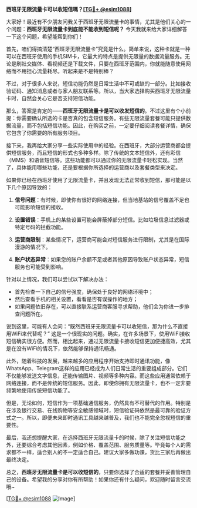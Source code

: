 **西班牙无限流量卡可以收短信嗎？[[TG💪+ @esim1088](https://t.me/s/esim1088)]**

大家好！最近有不少朋友问我关于西班牙无限流量卡的事情，尤其是他们关心的一个问题：**西班牙无限流量卡到底能不能收到短信呢？** 今天我就来给大家详细解答一下这个问题，希望能帮到你们！

首先，咱们得搞清楚“西班牙无限流量卡”究竟是什么。简单来说，这种卡就是一种可以在西班牙使用的手机SIM卡，它最大的特点是提供无限量的数据流量服务。无论是刷社交媒体、看视频还是下载文件，只要在西班牙范围内，你就能随意使用网络而不用担心流量耗尽。听起来是不是特别棒？

不过，对于很多人来说，短信功能仍然是日常生活中不可或缺的一部分。比如接收验证码、通知消息或者与家人朋友联系等。所以，当大家选择购买西班牙无限流量卡时，自然会关心它是否支持短信功能。

那么，答案是肯定的——**西班牙无限流量卡是可以收发短信的**。不过这里有个小前提：你需要确认所选的卡是否真的包含短信服务。有些无限流量套餐可能只提供数据流量，而不包括短信功能。因此，在购买之前，一定要仔细阅读套餐详情，确保它包含了你需要的所有服务项目。

接下来，我再给大家分享一些实际使用中的经验。在西班牙，大部分运营商都会提供短信服务，而且短信的形式也多种多样。除了传统的文本短信外，还有彩信（MMS）和语音短信等。这些功能都可以通过你的无限流量卡轻松实现。当然了，具体能用哪些功能，还是要根据你所选择的运营商以及套餐类型来决定。

如果你已经在西班牙使用了无限流量卡，并且发现无法正常收到短信，那可能是以下几个原因导致的：

1. **信号问题**：有时候，即使你有很好的网络连接，但当地基站的信号覆盖不足也可能影响短信的接收。
   
2. **设置错误**：手机上的某些设置可能会屏蔽掉部分短信。比如垃圾信息过滤器或特定号码的拦截功能。

3. **运营商限制**：某些情况下，运营商可能会对短信服务进行限制，尤其是在国际漫游的情况下。

4. **账户状态异常**：如果您的账户余额不足或者其他原因导致账户状态异常，短信服务也可能受到影响。

针对以上情况，我们可以尝试以下解决办法：

- 首先检查一下自己的信号强度，确保处于良好的网络环境中；
- 然后查看手机的相关设置，看看是否有误操作的地方；
- 如果问题依旧存在，可以直接联系运营商客服寻求帮助，他们会为你进一步排查问题所在。

说到这里，可能有人会问：“既然西班牙无限流量卡可以收短信，那为什么不直接用WiFi来代替呢？” 这是一个很现实的问题。确实，在许多场景下，使用WiFi接收短信确实很方便。然而，相比起来，通过无限流量卡接收短信更加便捷高效，尤其是在没有WiFi的情况下，依然能够保持通讯畅通。

此外，随着科技的发展，越来越多的应用程序开始支持即时通讯功能，像WhatsApp、Telegram这样的应用已经成为人们日常生活的重要组成部分。它们不仅能够发送文字信息，还能传输图片、视频等多种内容。而这些应用通常依赖于网络连接，而不是传统的短信服务。因此，即使你拥有无限流量卡，也不一定非要频繁地使用传统短信功能了。

但是，无论如何，短信作为一项基础通信服务，仍然具有不可替代的作用。特别是在涉及银行交易、在线购物等安全敏感领域时，短信验证码依然是最可靠的验证方式之一。所以，即便未来即时通讯工具越来越普及，我们也不能完全忽视短信的重要性。

最后，我还想提醒大家，在选择西班牙无限流量卡的时候，除了关注短信功能之外，还要综合考虑其他因素，例如价格、覆盖范围、服务质量等。毕竟每个人的需求都不一样，适合别人的不一定适合自己。建议大家多做功课，货比三家后再做出最终决定。

总之，**西班牙无限流量卡是可以收短信的**，只要你选择了合适的套餐并妥善管理自己的设备。希望我的分享对你有所帮助！如果你还有什么疑问，欢迎随时留言交流哦~

[[TG💪+ @esim1088](https://t.me/s/esim1088) ![Image](https://i.postimg.cc/4NQfJmqS/Snipaste-2025-05-13-00-14-12.png)]